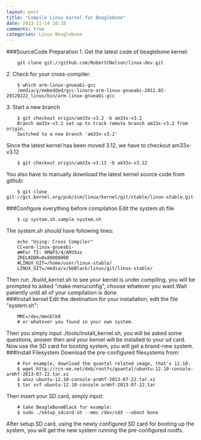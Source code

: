```yaml
---
layout: post
title: "Compile Linux kernel for Beaglebone"
date: 2013-11-14 10:18
comments: true
categories: Linux Beaglebone
---
```

###SourceCode Preparation
1\. Get the latest code of beaglebone kernel:

```
	git clone git://github.com/RobertCNelson/linux-dev.git
```

2\. Check for your cross-compiler:

```
	$ which arm-linux-gnueabi-gcc
	/media/y/embedded/gcc-linaro-arm-linux-gnueabi-2012.02-20120222_linux/bin/arm-linux-gnueabi-gcc
```

3\. Start a new branch

```
	$ git checkout origin/am33x-v3.2 -b am33x-v3.2
	Branch am33x-v3.2 set up to track remote branch am33x-v3.2 from origin.
	Switched to a new branch 'am33x-v3.2'
```

Since the latest kernel has been moved 3.12, we have to checkout am33x-v3.12

```
	$ git checkout origin/am33x-v3.12 -b am33x-v3.12
```

You also have to manually download the latest kernel source code from github:

```
	$ git clone git://git.kernel.org/pub/scm/linux/kernel/git/stable/linux-stable.git
```

###Configure everything before compilation
Edit the system.sh file

```
	$ cp system.sh.sample system.sh
```

The system.sh should have following lines:

```
	echo "Using: Cross Compiler"
	CC=arm-linux-gnueabi-
	##For TI: OMAP3/4/AM35xx
	ZRELADDR=0x80008000
	#LINUX_GIT=/home/user/linux-stable/
	LINUX_GIT=/media/x/bbBlack/linux/git/linux-stable/
```

Then run ./build_kernel.sh to see your kernel is under compiling, you will be prompted to asked "make menuconfig", choose whatever you want.Wait patiently until all of your compilation is done.    
###Install kernel
Edit the destination for your installation, edit the file "system.sh":

```
	MMC=/dev/mmcblk0 
	# or whatever you found in your own system.
```

Then you simply input ./tools/install_kernel.sh, you will be asked some questions, answer then and your kernel will be installed to your sd card. Now use the SD card for booting system, you will get a brand-new system. 
###Install Filesystem
Download the pre-configured filesystems from:

```
	# For example, download the quantal related image, that's 12.10.
	$ wget http://rcn-ee.net/deb/rootfs/quantal/ubuntu-12.10-console-armhf-2013-07-22.tar.xz
	$ unxz ubuntu-12.10-console-armhf-2013-07-22.tar.xz
	$ tar xvf ubuntu-12.10-console-armhf-2013-07-22.tar
```

Then insert your SD card, simply input:

```
	# take BeagleBoneBlack for example:
	$ sudo ./setup_sdcard.sh --mmc /dev/sdX --uboot bone
```

After setup SD card, using the newly configured SD card for booting up the system, you will get the new system running the pre-configured rootfs. 

